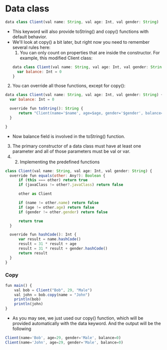 # Data class
```js
data class Client(val name: String, val age: Int, val gender: String)
```
- This keyword will also provide toString() and copy() functions with default behavior. 
- We'll look at copy() a bit later, but right now you need to remember several rules here:
  1. You can only count on properties that are inside the constructor. For example, this modified Client class:
  ```js
  data class Client(val name: String, val age: Int, val gender: String) {
    var balance: Int = 0
  }
  ```
2. You can override all those functions, except for copy():
  ```js
  data class Client(val name: String, val age: Int, val gender: String) {
    var balance: Int = 0

    override fun toString(): String {
        return "Client(name='$name', age=$age, gender='$gender', balance=$balance)"
    }

  }
  ```
  - Now balance field is involved in the toString() function.

   3. The primary constructor of a data class must have at least one parameter and all of those parameters must be val or var.
   4. 2. Implementing the predefined functions
  ```js
  class Client(val name: String, val age: Int, val gender: String) {
    override fun equals(other: Any?): Boolean {
        if (this === other) return true
        if (javaClass != other?.javaClass) return false

        other as Client

        if (name != other.name) return false
        if (age != other.age) return false
        if (gender != other.gender) return false

        return true
    }

    override fun hashCode(): Int {
        var result = name.hashCode()
        result = 31 * result + age
        result = 31 * result + gender.hashCode()
        return result
    }
  }
```

### Copy
```js
fun main() {
    val bob = Client("Bob", 29, "Male")
    val john = bob.copy(name = "John")
    println(bob)
    println(john)
}
```
- As you may see, we just used our copy() function, which will be provided automatically with the data keyword. And the output will be the following
```js
Client(name='Bob', age=29, gender='Male', balance=0)
Client(name='John', age=29, gender='Male', balance=0)
```
